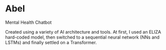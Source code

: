 # Abel
Mental Health Chatbot

Created using a variety of AI architecture and tools. At first, I used an ELIZA hard-coded model, then switched to a sequential neural network (NNs and LSTMs) and finally settled on a Transformer.
